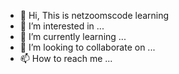- 👋 Hi, This is netzoomscode learning 
- 👀 I’m interested in ...
- 🌱 I’m currently learning ...
- 💞️ I’m looking to collaborate on ...
- 📫 How to reach me ...

<!---
hbapenteng/hbapenteng is a ✨ special ✨ repository because its `README.md` (this file) appears on your GitHub profile.
You can click the Preview link to take a look at your changes.
--->
